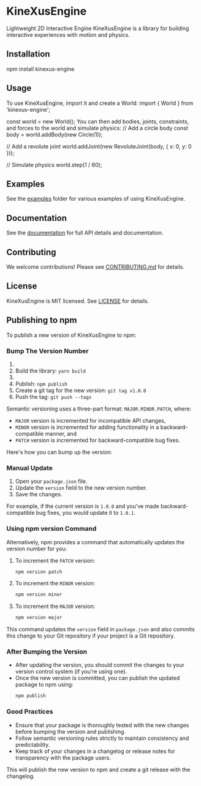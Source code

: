 # KineXusEngine
Lightweight 2D Interactive Engine
KineXusEngine is a library for building interactive experiences with motion and physics.

## Installation
npm install kinexus-engine

## Usage

To use KineXusEngine, import it and create a World:
import { World } from 'kinexus-engine';

const world = new World();
You can then add bodies, joints, constraints, and forces to the world and simulate physics:
// Add a circle body
const body = world.addBody(new Circle(1));

// Add a revolute joint
world.addJoint(new RevoluteJoint(body, { x: 0, y: 0 }));

// Simulate physics
world.step(1 / 60);

## Examples

See the [examples](https://github.com/kinexus/kinexus-engine/tree/master/examples) folder for various examples of using KineXusEngine.

## Documentation

See the [documentation](https://kinexus.github.io/kinexus-engine/) for full API details and documentation.

## Contributing

We welcome contributions! Please see [CONTRIBUTING.md](CONTRIBUTING.md) for details.

## License

KineXusEngine is MIT licensed. See [LICENSE](LICENSE) for details.

## Publishing to npm

To publish a new version of KineXusEngine to npm:

### Bump The Version Number

1. 
2. Build the library:  `yarn build`  
3. 
4. Publish:  `npm publish` 
5. Create a git tag for the new version:  `git tag v1.0.0` 
6. Push the tag:  `git push --tags` 

Semantic versioning uses a three-part format: `MAJOR.MINOR.PATCH`, where:

- `MAJOR` version is incremented for incompatible API changes,
- `MINOR` version is incremented for adding functionality in a backward-compatible manner, and
- `PATCH` version is incremented for backward-compatible bug fixes.

Here's how you can bump up the version:

### Manual Update
1. Open your `package.json` file.
2. Update the `version` field to the new version number.
3. Save the changes.

For example, if the current version is `1.0.0` and you've made backward-compatible bug fixes, you would update it to `1.0.1`.

### Using npm version Command
Alternatively, npm provides a command that automatically updates the version number for you:

1. To increment the `PATCH` version:
   ```bash
   npm version patch
   ```

2. To increment the `MINOR` version:
   ```bash
   npm version minor
   ```

3. To increment the `MAJOR` version:
   ```bash
   npm version major
   ```

This command updates the `version` field in `package.json` and also commits this change to your Git repository if your project is a Git repository. 

### After Bumping the Version
- After updating the version, you should commit the changes to your version control system (if you're using one).
- Once the new version is committed, you can publish the updated package to npm using:
  ```bash
  npm publish
  ```

### Good Practices
- Ensure that your package is thoroughly tested with the new changes before bumping the version and publishing.
- Follow semantic versioning rules strictly to maintain consistency and predictability.
- Keep track of your changes in a changelog or release notes for transparency with the package users.











This will publish the new version to npm and create a git release with the changelog.